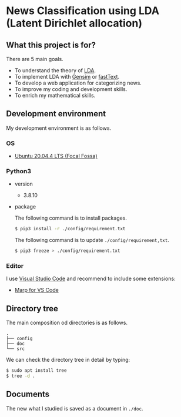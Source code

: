 # News Classification using LDA (Latent Dirichlet allocation)

## What this project is for?

There are 5 main goals.
- To understand the theory of [LDA](https://en.wikipedia.org/wiki/Latent_Dirichlet_allocation).
- To implement LDA with [Gensim](https://radimrehurek.com/gensim/) or [fastText](https://fasttext.cc/).
- To develop a web application for categorizing news.
- To improve my coding and development skills.
- To enrich my mathematical skills.

## Development environment

My development environment is as follows.
### OS
- [Ubuntu 20.04.4 LTS (Focal Fossa)](https://releases.ubuntu.com/20.04/)

### Python3
- version

    - 3.8.10

- package
    
    The following command is to install packages.
    ```bash
    $ pip3 install -r ./config/requirement.txt
    ```
    The following command is to update ```./config/requirement,txt```.
    ```bash
    $ pip3 freeze > ./config/requirement.txt
    ```

### Editor
I use [Visual Studio Code](https://code.visualstudio.com/) and recommend to include some extensions:

- [Marp for VS Code](https://marketplace.visualstudio.com/items?itemName=marp-team.marp-vscode)

## Directory tree

The main composition od directories is as follows.
```
.
├── config
├── doc
└── src

```

We can check the directory tree in detail by typing:
```bash
$ sudo apt install tree
$ tree -d .
```
## Documents
The new what I studied is saved as a document in ```./doc```.
